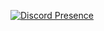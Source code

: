 [![Discord Presence](https://lanyard.cnrad.dev/api/1354218525064953978?theme=dark&showDisplayName=true&idleMessage=Probably%20doing%20something%20else...&hideDecoration=false&hideActivity=false&hideSpotify=false)](https://discord.com/users/1354218525064953978)
